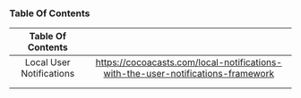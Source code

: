 ### Table Of Contents

|     Table Of Contents    |                                                                                  |
|:------------------------:|:--------------------------------------------------------------------------------:|
| Local User Notifications | https://cocoacasts.com/local-notifications-with-the-user-notifications-framework |
|                          |                                                                                  |
|                          |                                                                                  |
